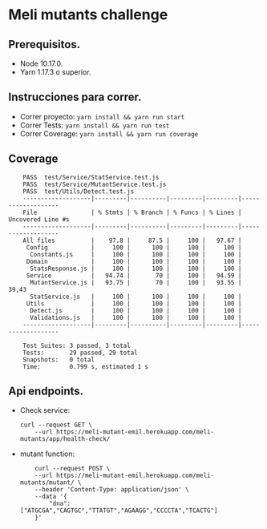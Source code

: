 # Meli mutants challenge

## Prerequisitos.
- Node 10.17.0.
- Yarn 1.17.3 o superior.

## Instrucciones para correr.
- Correr proyecto: ```yarn install && yarn run start```
- Correr Tests: ```yarn install && yarn run test```
- Correr Coverage: ```yarn install && yarn run coverage```

## Coverage
```
    PASS  test/Service/StatService.test.js
    PASS  test/Service/MutantService.test.js
    PASS  test/Utils/Detect.test.js
    -------------------|---------|----------|---------|---------|-------------------
    File               | % Stmts | % Branch | % Funcs | % Lines | Uncovered Line #s 
    -------------------|---------|----------|---------|---------|-------------------
    All files          |    97.8 |     87.5 |     100 |   97.67 |                   
     Config            |     100 |      100 |     100 |     100 |                   
      Constants.js     |     100 |      100 |     100 |     100 |                   
     Domain            |     100 |      100 |     100 |     100 |                   
      StatsResponse.js |     100 |      100 |     100 |     100 |                   
     Service           |   94.74 |       70 |     100 |   94.59 |                   
      MutantService.js |   93.75 |       70 |     100 |   93.55 | 39,43             
      StatService.js   |     100 |      100 |     100 |     100 |                   
     Utils             |     100 |      100 |     100 |     100 |                   
      Detect.js        |     100 |      100 |     100 |     100 |                   
      Validations.js   |     100 |      100 |     100 |     100 |                   
    -------------------|---------|----------|---------|---------|-------------------

    Test Suites: 3 passed, 3 total
    Tests:       29 passed, 29 total
    Snapshots:   0 total
    Time:        0.799 s, estimated 1 s
```

## Api endpoints.
- Check service: 
    ```
    curl --request GET \
        --url https://meli-mutant-emil.herokuapp.com/meli-mutants/app/health-check/
    ```

- mutant function: 
    ```
        curl --request POST \
        --url https://meli-mutant-emil.herokuapp.com/meli-mutants/mutant/ \
        --header 'Content-Type: application/json' \
        --data '{
            "dna": ["ATGCGA","CAGTGC","TTATGT","AGAAGG","CCCCTA","TCACTG"]
        }'
    ```